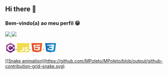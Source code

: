 ## Hi there 👋

### Bem-vindo(a) ao meu perfil 😁

 <div>
   <a href="https://github.com/MPoleto">
   <img height="180em" src="https://github-readme-stats.vercel.app/api?username=MPoleto&show_icons=true&theme=github_dark&include_all_commits=true&count_private=true"/>
   <img height="180em" src="https://github-readme-stats.vercel.app/api/top-langs/?username=MPoleto&layout=compact&langs_count=6&theme=github_dark"/>

</div>
<div style="display: inline_block"><br>
  <img align="center" alt="Csharp" height="33" src="https://raw.githubusercontent.com/devicons/devicon/master/icons/csharp/csharp-original.svg">
  <img align="center" alt="Js" height="30" width="40" src="https://raw.githubusercontent.com/devicons/devicon/master/icons/javascript/javascript-plain.svg">
  <img align="center" alt="HTML" height="30" width="40" src="https://raw.githubusercontent.com/devicons/devicon/master/icons/html5/html5-original.svg">
  <img align="center" alt="CSS" height="30" width="40" src="https://raw.githubusercontent.com/devicons/devicon/master/icons/css3/css3-original.svg">
</div>
 
 <br>
 
<div>  
  ![Snake animation](https://github.com/MPoleto/MPoleto/blob/output/github-contribution-grid-snake.svg)

</div>
